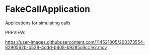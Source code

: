 # FakeCallApplication
Applications for simulating calls

PREVIEW:


https://user-images.githubusercontent.com/114521805/200373554-8290562b-b528-4cdd-b408-b9285c6cc1e2.mov






